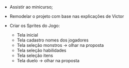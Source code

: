 - Assistir ao minicurso;
- Remodelar o projeto com base nas explicações de Victor

- Criar os Sprites do Jogo:
    - Tela inicial
    - Tela cadastro nomes dos jogadores
    - Tela seleção monstros -> olhar na proposta
    - Tela seleção habilidades
    - Tela seleção itens
    - Tela duelo -> olhar na proposta
